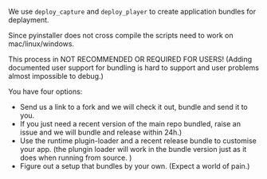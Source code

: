 We use `deploy_capture` and `deploy_player` to create application bundles for deplayment.

Since pyinstaller does not cross compile the scripts need to work on mac/linux/windows.


This process in NOT RECOMMENDED OR REQUIRED FOR USERS! (Adding documented user support for bundling is hard to support and user problems almost impossible to debug.)

You have four options:

 - Send us a link to a fork and we will check it out, bundle and send it to you.
 - If you just need a recent version of the main repo bundled, raise an issue and we will bundle and release within 24h.)
 - Use the runtime plugin-loader and a recent release bundle to customise your app. (the plungin loader will work in the bundle version just as it does when running from source. )
 - Figure out a setup that bundles by your own. (Expect a world of pain.)
